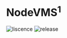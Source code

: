 # NodeVMS<sup>1</sup>
![liscence](https://img.shields.io/github/license/Ericple/NodeVMS?style=flat-square) ![release](https://img.shields.io/github/v/release/Ericple/NodeVMS?style=flat-square)

